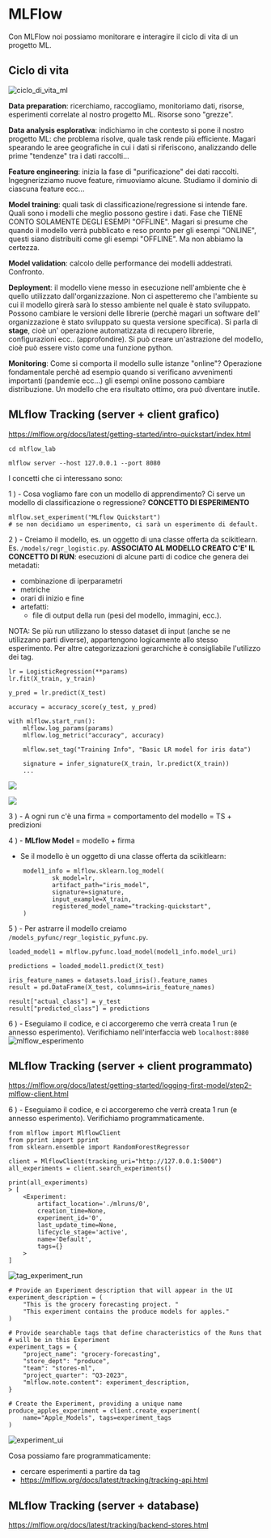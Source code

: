 # MLFlow

Con MLFlow noi possiamo monitorare e interagire il ciclo di vita di un progetto ML.

## Ciclo di vita

![ciclo_di_vita_ml](../docs/mlflow-overview.png)

**Data preparation**: ricerchiamo, raccogliamo, monitoriamo dati, risorse, esperimenti
correlate al nostro progetto ML. Risorse sono "grezze".

**Data analysis esplorativa**: indichiamo in che contesto si pone il nostro progetto ML:
che problema risolve, quale task rende più efficiente. Magari spearando le aree geografiche in cui i dati si riferiscono, analizzando  delle prime "tendenze" tra i dati raccolti...

**Feature engineering**: inizia la fase di "purificazione" dei dati raccolti. Ingegnerizziamo
nuove feature, rimuoviamo alcune. Studiamo il dominio di ciascuna feature ecc...

**Model training**: quali task di classificazione/regressione si intende fare. Quali sono i
modelli che meglio possono gestire i dati. Fase che TIENE CONTO SOLAMENTE DEGLI ESEMPI "OFFLINE".
Magari si presume che quando il modello verrà pubblicato e reso pronto per gli esempi "ONLINE",
questi siano distribuiti come gli esempi "OFFLINE". Ma non abbiamo la certezza.

**Model validation**: calcolo delle performance dei modelli addestrati. Confronto.

**Deployment**: il modello viene messo in esecuzione nell'ambiente che è quello utilizzato dall'organizzazione. Non ci aspetteremo che l'ambiente su cui il modello girerà sarà lo stesso ambiente nel quale è stato sviluppato. Possono cambiare le versioni delle librerie (perchè magari un software dell' organizzazione è stato sviluppato su questa versione specifica). Si parla di **stage**, cioè un' operazione automatizzata di recupero librerie, configurazioni ecc.. (approfondire). Si può creare un'astrazione del modello, cioè può essere visto come una funzione
python. 

**Monitoring**: Come si comporta il modello sulle istanze "online"? Operazione fondamentale perchè
ad esempio quando si verificano avvenimenti importanti (pandemie ecc...) gli esempi online possono
cambiare distribuzione. Un modello che era risultato ottimo, ora può diventare inutile.

## MLflow Tracking (server + client grafico)

https://mlflow.org/docs/latest/getting-started/intro-quickstart/index.html

```
cd mlflow_lab
```
```
mlflow server --host 127.0.0.1 --port 8080
```
I concetti che ci interessano sono:

1 ) - Cosa vogliamo fare con un modello di apprendimento? Ci serve un modello di classificazione o regressione? **CONCETTO DI ESPERIMENTO**
```
mlflow.set_experiment("MLflow Quickstart")
# se non decidiamo un esperimento, ci sarà un esperimento di default.
```

2 ) - Creiamo il modello, es. un oggetto di una classe offerta da scikitlearn. Es. `/models/regr_logistic.py`. **ASSOCIATO AL MODELLO CREATO C'E' IL CONCETTO DI RUN**: esecuzioni di alcune parti di codice che genera dei metadati:
- combinazione di iperparametri
- metriche
- orari di inizio e fine
- artefatti:
  - file di output della run (pesi del modello, immagini, ecc.).
  
NOTA: Se più run utilizzano lo stesso dataset di input (anche se ne utilizzano parti diverse), appartengono logicamente allo stesso esperimento. Per altre categorizzazioni gerarchiche è consigliabile l'utilizzo dei tag.
```
lr = LogisticRegression(**params)
lr.fit(X_train, y_train)

y_pred = lr.predict(X_test)

accuracy = accuracy_score(y_test, y_pred)

with mlflow.start_run():
    mlflow.log_params(params)
    mlflow.log_metric("accuracy", accuracy)

    mlflow.set_tag("Training Info", "Basic LR model for iris data")

    signature = infer_signature(X_train, lr.predict(X_train))
    ...
```
![](../docs/Immagine.png)

![](../docs/training-annotation.svg)

3 ) - A ogni run c'è una firma = comportamento del modello = TS + predizioni

4 ) - **MLflow Model** = modello + firma

- Se il modello è un oggetto di una classe offerta da scikitlearn:
```
    model1_info = mlflow.sklearn.log_model(
            sk_model=lr,
            artifact_path="iris_model",
            signature=signature,
            input_example=X_train,
            registered_model_name="tracking-quickstart",
    )
```

5 ) - Per astrarre il modello creiamo  `/models_pyfunc/regr_logistic_pyfunc.py`.

```
loaded_model1 = mlflow.pyfunc.load_model(model1_info.model_uri)

predictions = loaded_model1.predict(X_test)

iris_feature_names = datasets.load_iris().feature_names
result = pd.DataFrame(X_test, columns=iris_feature_names)

result["actual_class"] = y_test
result["predicted_class"] = predictions
```

6 )  - Eseguiamo il codice, e ci accorgeremo che verrà creata 1 run (e annesso esperimento). Verifichiamo nell'interfaccia web `localhost:8080`
![mlflow_esperimento](../docs/quickstart-our-run.png)

## MLflow Tracking (server + client programmato)

https://mlflow.org/docs/latest/getting-started/logging-first-model/step2-mlflow-client.html

6 )  - Eseguiamo il codice, e ci accorgeremo che verrà creata 1 run (e annesso esperimento). Verifichiamo programmaticamente.
```
from mlflow import MlflowClient
from pprint import pprint
from sklearn.ensemble import RandomForestRegressor

client = MlflowClient(tracking_uri="http://127.0.0.1:5000")
all_experiments = client.search_experiments()

print(all_experiments)
> [
    <Experiment:
        artifact_location='./mlruns/0',
        creation_time=None,
        experiment_id='0',
        last_update_time=None,
        lifecycle_stage='active',
        name='Default',
        tags={}
    >
]
```
![tag_experiment_run](../docs/tag-exp-run-relationship.svg)

```
# Provide an Experiment description that will appear in the UI
experiment_description = (
    "This is the grocery forecasting project. "
    "This experiment contains the produce models for apples."
)

# Provide searchable tags that define characteristics of the Runs that
# will be in this Experiment
experiment_tags = {
    "project_name": "grocery-forecasting",
    "store_dept": "produce",
    "team": "stores-ml",
    "project_quarter": "Q3-2023",
    "mlflow.note.content": experiment_description,
}

# Create the Experiment, providing a unique name
produce_apples_experiment = client.create_experiment(
    name="Apple_Models", tags=experiment_tags
)
```
![experiment_ui](../docs/experiment-page-elements.svg)

Cosa possiamo fare programmaticamente:
- cercare esperimenti a partire da tag
- https://mlflow.org/docs/latest/tracking/tracking-api.html

## MLflow Tracking (server + database)

https://mlflow.org/docs/latest/tracking/backend-stores.html














  






